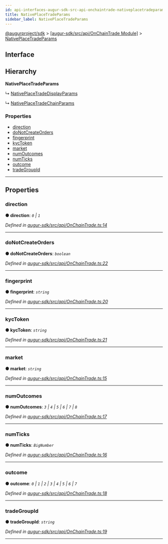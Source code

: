 ```yaml
---
id: api-interfaces-augur-sdk-src-api-onchaintrade-nativeplacetradeparams
title: NativePlaceTradeParams
sidebar_label: NativePlaceTradeParams
---
```


[@augurproject/sdk](api-readme.md) > [[augur-sdk/src/api/OnChainTrade Module]](api-modules-augur-sdk-src-api-onchaintrade-module.md) > [NativePlaceTradeParams](api-interfaces-augur-sdk-src-api-onchaintrade-nativeplacetradeparams.md)

## Interface

## Hierarchy

**NativePlaceTradeParams**

↳  [NativePlaceTradeDisplayParams](api-interfaces-augur-sdk-src-api-onchaintrade-nativeplacetradedisplayparams.md)

↳  [NativePlaceTradeChainParams](api-interfaces-augur-sdk-src-api-onchaintrade-nativeplacetradechainparams.md)

### Properties

* [direction](api-interfaces-augur-sdk-src-api-onchaintrade-nativeplacetradeparams.md#direction)
* [doNotCreateOrders](api-interfaces-augur-sdk-src-api-onchaintrade-nativeplacetradeparams.md#donotcreateorders)
* [fingerprint](api-interfaces-augur-sdk-src-api-onchaintrade-nativeplacetradeparams.md#fingerprint)
* [kycToken](api-interfaces-augur-sdk-src-api-onchaintrade-nativeplacetradeparams.md#kyctoken)
* [market](api-interfaces-augur-sdk-src-api-onchaintrade-nativeplacetradeparams.md#market)
* [numOutcomes](api-interfaces-augur-sdk-src-api-onchaintrade-nativeplacetradeparams.md#numoutcomes)
* [numTicks](api-interfaces-augur-sdk-src-api-onchaintrade-nativeplacetradeparams.md#numticks)
* [outcome](api-interfaces-augur-sdk-src-api-onchaintrade-nativeplacetradeparams.md#outcome)
* [tradeGroupId](api-interfaces-augur-sdk-src-api-onchaintrade-nativeplacetradeparams.md#tradegroupid)

---

## Properties

<a id="direction"></a>

###  direction

**● direction**: *`0` \| `1`*

*Defined in [augur-sdk/src/api/OnChainTrade.ts:14](https://github.com/AugurProject/augur/blob/304ca83772/packages/augur-sdk/src/api/OnChainTrade.ts#L14)*

___
<a id="donotcreateorders"></a>

###  doNotCreateOrders

**● doNotCreateOrders**: *`boolean`*

*Defined in [augur-sdk/src/api/OnChainTrade.ts:22](https://github.com/AugurProject/augur/blob/304ca83772/packages/augur-sdk/src/api/OnChainTrade.ts#L22)*

___
<a id="fingerprint"></a>

###  fingerprint

**● fingerprint**: *`string`*

*Defined in [augur-sdk/src/api/OnChainTrade.ts:20](https://github.com/AugurProject/augur/blob/304ca83772/packages/augur-sdk/src/api/OnChainTrade.ts#L20)*

___
<a id="kyctoken"></a>

###  kycToken

**● kycToken**: *`string`*

*Defined in [augur-sdk/src/api/OnChainTrade.ts:21](https://github.com/AugurProject/augur/blob/304ca83772/packages/augur-sdk/src/api/OnChainTrade.ts#L21)*

___
<a id="market"></a>

###  market

**● market**: *`string`*

*Defined in [augur-sdk/src/api/OnChainTrade.ts:15](https://github.com/AugurProject/augur/blob/304ca83772/packages/augur-sdk/src/api/OnChainTrade.ts#L15)*

___
<a id="numoutcomes"></a>

###  numOutcomes

**● numOutcomes**: *`3` \| `4` \| `5` \| `6` \| `7` \| `8`*

*Defined in [augur-sdk/src/api/OnChainTrade.ts:17](https://github.com/AugurProject/augur/blob/304ca83772/packages/augur-sdk/src/api/OnChainTrade.ts#L17)*

___
<a id="numticks"></a>

###  numTicks

**● numTicks**: *`BigNumber`*

*Defined in [augur-sdk/src/api/OnChainTrade.ts:16](https://github.com/AugurProject/augur/blob/304ca83772/packages/augur-sdk/src/api/OnChainTrade.ts#L16)*

___
<a id="outcome"></a>

###  outcome

**● outcome**: *`0` \| `1` \| `2` \| `3` \| `4` \| `5` \| `6` \| `7`*

*Defined in [augur-sdk/src/api/OnChainTrade.ts:18](https://github.com/AugurProject/augur/blob/304ca83772/packages/augur-sdk/src/api/OnChainTrade.ts#L18)*

___
<a id="tradegroupid"></a>

###  tradeGroupId

**● tradeGroupId**: *`string`*

*Defined in [augur-sdk/src/api/OnChainTrade.ts:19](https://github.com/AugurProject/augur/blob/304ca83772/packages/augur-sdk/src/api/OnChainTrade.ts#L19)*

___

